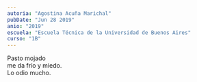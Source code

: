 ```yaml
---
autoria: "Agostina Acuña Marichal"
pubDate: "Jun 28 2019"
anio: "2019"
escuela: "Escuela Técnica de la Universidad de Buenos Aires"
curso: "1B"
---
```


Pasto mojado\
me da frío y miedo.\
Lo odio mucho.
